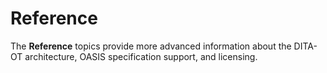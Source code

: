 # Reference

The **Reference** topics provide more advanced information about the DITA-OT architecture, OASIS specification support, and licensing.

